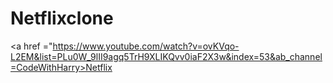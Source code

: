 # Netflixclone

<a href ="https://www.youtube.com/watch?v=ovKVqo-L2EM&list=PLu0W_9lII9agq5TrH9XLIKQvv0iaF2X3w&index=53&ab_channel=CodeWithHarry>Netflix</a>
